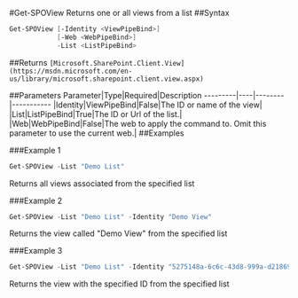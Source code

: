#Get-SPOView
Returns one or all views from a list
##Syntax
```powershell
Get-SPOView [-Identity <ViewPipeBind>]
            [-Web <WebPipeBind>]
            -List <ListPipeBind>
```


##Returns
```[Microsoft.SharePoint.Client.View](https://msdn.microsoft.com/en-us/library/microsoft.sharepoint.client.view.aspx)```

##Parameters
Parameter|Type|Required|Description
---------|----|--------|-----------
|Identity|ViewPipeBind|False|The ID or name of the view|
|List|ListPipeBind|True|The ID or Url of the list.|
|Web|WebPipeBind|False|The web to apply the command to. Omit this parameter to use the current web.|
##Examples

###Example 1
```powershell
Get-SPOView -List "Demo List"
```
Returns all views associated from the specified list

###Example 2
```powershell
Get-SPOView -List "Demo List" -Identity "Demo View"
```
Returns the view called "Demo View" from the specified list

###Example 3
```powershell
Get-SPOView -List "Demo List" -Identity "5275148a-6c6c-43d8-999a-d2186989a661"
```
Returns the view with the specified ID from the specified list
